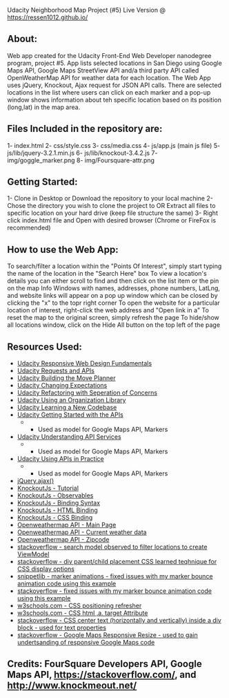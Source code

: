 Udacity Neighborhood Map Project (#5)
Live Version @ https://ressen1012.github.io/

## About: 
Web app created for the Udacity Front-End Web Developer nanodegree program, project #5.
App lists selected locations in San Diego using Google Maps API, Google Maps StreetView API and/a third party API called OpenWeatherMap API for weather data for each location. The Web App uses jQuery, Knockout, Ajax request for JSON API calls. There are selected locations in the list where users can click on each marker and a pop-up window shows information about teh specific location based on its position (long,lat) in the map area.

## Files Included in the repository are:
1- index.html
2- css/style.css
3- css/media.css
4- js/app.js (main js file)
5- js/lib/jquery-3.2.1.min.js
6- js/lib/knockout-3.4.2.js
7- img/goggle_marker.png
8- img/Foursquare-attr.png

## Getting Started:
1- Clone in Desktop or Download the repository to your local machine
2- Chose the directory you wish to clone the project to OR Extract all files to specific location on your hard drive (keep file structure the same)
3- Right click index.html file and Open with desired browser (Chrome or FireFox is recommended)


## How to use the Web App:
To search/filter a location within the "Points Of Interest", simply start typing the name of the location in the "Search Here" box
To view a location's details you can either scroll to find and then click on the list item or the pin on the map
Info Windows with names, addresses, phone numbers, LatLng, and website links will appear on a pop up window which can be closed by clicking the "x" to the topr right corner
To open the website for a particular location of interest, right-click the web address and "Open link in a"
To reset the map to the original screen, simply refresh the page
To hide/show all locations window, click on the Hide All button on the top left of the page

## Resources Used:
- [Udacity Responsive Web Design Fundamentals](https://www.udacity.com/course/responsive-web-design-fundamentals--ud893)
- [Udacity Requests and APIs](https://classroom.udacity.com/nanodegrees/nd001/parts/e87c34bf-a9c0-415f-b007-c2c2d7eead73/modules/271165859175460/lessons/3174548544/concepts/31744191770923)
- [Udacity Building the Move Planner](https://classroom.udacity.com/nanodegrees/nd001/parts/e87c34bf-a9c0-415f-b007-c2c2d7eead73/modules/271165859175460/lessons/3310298553)
- [Udacity Changing Expectations](https://classroom.udacity.com/nanodegrees/nd001/parts/e87c34bf-a9c0-415f-b007-c2c2d7eead73/modules/271165859175461/lessons/3417188540)
- [Udacity Refactoring with Seperation of Concerns](https://classroom.udacity.com/nanodegrees/nd001/parts/e87c34bf-a9c0-415f-b007-c2c2d7eead73/modules/271165859175461/lessons/3437288625)
- [Udacity Using an Organization Library](https://classroom.udacity.com/nanodegrees/nd001/parts/e87c34bf-a9c0-415f-b007-c2c2d7eead73/modules/271165859175461/lessons/3406489055)
- [Udacity Learning a New Codebase](https://classroom.udacity.com/nanodegrees/nd001/parts/e87c34bf-a9c0-415f-b007-c2c2d7eead73/modules/271165859175461/lessons/3525509902)
- [Udacity Getting Started with the APIs](https://classroom.udacity.com/nanodegrees/nd001/parts/e87c34bf-a9c0-415f-b007-c2c2d7eead73/modules/4fd8d440-9428-4de7-93c0-4dca17a36700/lessons/8304370457)
	* * Used as model for Google Maps API, Markers
- [Udacity Understanding API Services](https://classroom.udacity.com/nanodegrees/nd001/parts/e87c34bf-a9c0-415f-b007-c2c2d7eead73/modules/4fd8d440-9428-4de7-93c0-4dca17a36700/lessons/8306134879)
	* * Used as model for Google Maps API, Markers
- [Udacity Using APIs in Practice](https://classroom.udacity.com/nanodegrees/nd001/parts/e87c34bf-a9c0-415f-b007-c2c2d7eead73/modules/4fd8d440-9428-4de7-93c0-4dca17a36700/lessons/8307966915)
	* * Used as model for Google Maps API, Markers
- [jQuery.ajax()](http://api.jquery.com/jquery.ajax)
- [KnockoutJs - Tutorial](http://learn.knockoutjs.com)
- [KnockoutJs - Observables](http://knockoutjs.com/documentation/observables.html)
- [KnockoutJs - Binding Syntax](http://knockoutjs.com/documentation/binding-syntax.html)
- [KnockoutJs - HTML Binding](http://knockoutjs.com/documentation/html-binding.html)
- [KnockoutJs - CSS Binding](http://knockoutjs.com/documentation/css-binding.html)
- [Openweathermap API - Main Page](http://openweathermap.org/api)
- [Openweathermap API - Current weather data](http://openweathermap.org/current)
- [Openweathermap API - Zipcode](http://openweathermap.org/current#zip)
- [stackoverflow - search model observed to filter locations to create ViewModel](https://stackoverflow.com/questions/13390099/knockout-mapping-of-data-not-working-with-filter-function)
- [stackoverflow - div parent/child placement CSS learned teqhnique for CSS display options](https://stackoverflow.com/questions/2842368/how-to-place-last-div-into-right-top-corner-of-parent-div-css)
- [snippetlib - marker animations - fixed issues with my marker bounce animation code using this example](https://snippetlib.com/google_maps/marker_animations)
- [stackoverflow -  fixed issues with my marker bounce animation code using this example](https://stackoverflow.com/questions/40739353/google-maps-animate-particular-marker-on-click)
- [w3schools.com - CSS positioning refresher ](https://www.w3schools.com/css/css_positioning.asp)
- [w3schools.com - CSS html ,a. target Attribute](https://www.w3schools.com/tags/att_a_target.asp)
- [stackoverflow - CSS center text (horizontally and vertically) inside a div block - used for text properties](https://stackoverflow.com/questions/5703552/css-center-text-horizontally-and-vertically-inside-a-div-block)
- [stackoverflow - Google Maps Responsive Resize - used to gain undertsanding of responsive Google Maps code](https://stackoverflow.com/questions/18444161/google-maps-responsive-resize)

## Credits: FourSquare Developers API, Google Maps API, https://stackoverflow.com/, and http://www.knockmeout.net/
